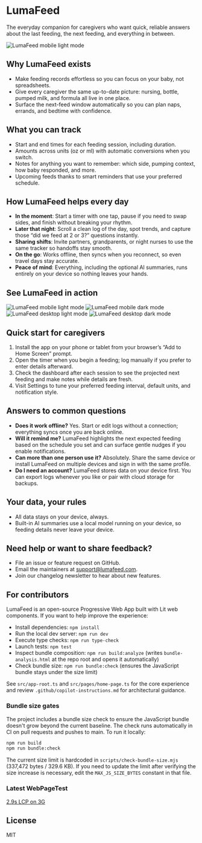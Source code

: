 # LumaFeed

The everyday companion for caregivers who want quick, reliable answers about the last feeding, the next feeding, and everything in between.

![LumaFeed mobile light mode](public/screenshots/dark-mobile-screenshot-final.png)

## Why LumaFeed exists

- Make feeding records effortless so you can focus on your baby, not spreadsheets.
- Give every caregiver the same up-to-date picture: nursing, bottle, pumped milk, and formula all live in one place.
- Surface the next-feed window automatically so you can plan naps, errands, and bedtime with confidence.

## What you can track

- Start and end times for each feeding session, including duration.
- Amounts across units (oz or ml) with automatic conversions when you switch.
- Notes for anything you want to remember: which side, pumping context, how baby responded, and more.
- Upcoming feeds thanks to smart reminders that use your preferred schedule.

## How LumaFeed helps every day

- **In the moment**: Start a timer with one tap, pause if you need to swap sides, and finish without breaking your rhythm.
- **Later that night**: Scroll a clean log of the day, spot trends, and capture those “did we feed at 2 or 3?” questions instantly.
- **Sharing shifts**: Invite partners, grandparents, or night nurses to use the same tracker so handoffs stay smooth.
- **On the go**: Works offline, then syncs when you reconnect, so even travel days stay accurate.
- **Peace of mind**: Everything, including the optional AI summaries, runs entirely on your device so nothing leaves your hands.

## See LumaFeed in action

![LumaFeed mobile light mode](public/screenshots/home-mobile-light.png)
![LumaFeed mobile dark mode](public/screenshots/home-mobile-dark.png)
![LumaFeed desktop light mode](public/screenshots/home-desktop-light.png)
![LumaFeed desktop dark mode](public/screenshots/home-desktop-dark.png)

## Quick start for caregivers

1. Install the app on your phone or tablet from your browser’s “Add to Home Screen” prompt.
2. Open the timer when you begin a feeding; log manually if you prefer to enter details afterward.
3. Check the dashboard after each session to see the projected next feeding and make notes while details are fresh.
4. Visit Settings to tune your preferred feeding interval, default units, and notification style.

## Answers to common questions

- **Does it work offline?** Yes. Start or edit logs without a connection; everything syncs once you are back online.
- **Will it remind me?** LumaFeed highlights the next expected feeding based on the schedule you set and can surface gentle nudges if you enable notifications.
- **Can more than one person use it?** Absolutely. Share the same device or install LumaFeed on multiple devices and sign in with the same profile.
- **Do I need an account?** LumaFeed stores data on your device first. You can export logs whenever you like or pair with cloud storage for backups.

## Your data, your rules

- All data stays on your device, always.
- Built-in AI summaries use a local model running on your device, so feeding details never leave your device.

## Need help or want to share feedback?

- File an issue or feature request on GitHub.
- Email the maintainers at support@lumafeed.com.
- Join our changelog newsletter to hear about new features.

## For contributors

LumaFeed is an open-source Progressive Web App built with Lit web components. If you want to help improve the experience:

- Install dependencies: `npm install`
- Run the local dev server: `npm run dev`
- Execute type checks: `npm run type-check`
- Launch tests: `npm test`
- Inspect bundle composition: `npm run build:analyze` (writes `bundle-analysis.html` at the repo root and opens it automatically)
- Check bundle size: `npm run bundle:check` (ensures the JavaScript bundle stays under the size limit)

See `src/app-root.ts` and `src/pages/home-page.ts` for the core experience and review `.github/copilot-instructions.md` for architectural guidance.

### Bundle size gates

The project includes a bundle size check to ensure the JavaScript bundle doesn't grow beyond the current baseline. The check runs automatically in CI on pull requests and pushes to main. To run it locally:

```bash
npm run build
npm run bundle:check
```

The current size limit is hardcoded in `scripts/check-bundle-size.mjs` (337,472 bytes / 329.6 KB). If you need to update the limit after verifying the size increase is necessary, edit the `MAX_JS_SIZE_BYTES` constant in that file.

### Latest WebPageTest
[2.9s LCP on 3G](https://www.catchpoint.com/webpagetest/results?publicurl=https%3A%2F%2Fpublic.catchpoint.com%2FUI%2FEntry%2FWPTITP%2FARDE-D-D-B2AHqJjeEpBGd0AA-N)

## License

MIT
